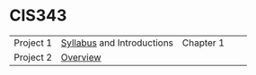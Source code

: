 # CIS343

|  |  |  |  |  |
|------|-------|---------|------------|-------|
| Project 1  | [Syllabus](./syllabus.md "Class syllabus") and Introductions | Chapter 1 |
| Project 2  | [Overview](https://gitpitch.com/irawoodring/343/master?p=overview "Overview slides") | 

